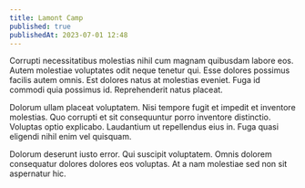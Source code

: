 ```yaml
---
title: Lamont Camp
published: true
publishedAt: 2023-07-01 12:48
---
```


Corrupti necessitatibus molestias nihil cum magnam quibusdam labore eos. Autem molestiae voluptates odit neque tenetur qui. Esse dolores possimus facilis autem omnis. Est dolores natus at molestias eveniet. Fuga id commodi quia possimus id. Reprehenderit natus placeat.

Dolorum ullam placeat voluptatem. Nisi tempore fugit et impedit et inventore molestias. Quo corrupti et sit consequuntur porro inventore distinctio. Voluptas optio explicabo. Laudantium ut repellendus eius in. Fuga quasi eligendi nihil enim vel quisquam.

Dolorum deserunt iusto error. Qui suscipit voluptatem. Omnis dolorem consequatur dolores dolores eos voluptas. At a nam molestiae sed non sit aspernatur hic.
